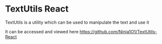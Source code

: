 # TextUtils React
 TextUtils is a utility which can be used to manipulate the text and use it

It can be accessed and viewed here
https://github.com/Ninja1O1/TextUtils-React
